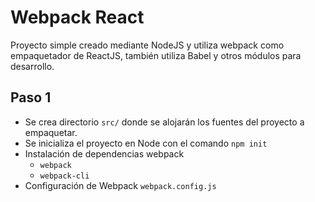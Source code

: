 # Webpack React 

Proyecto simple creado mediante NodeJS y utiliza webpack como empaquetador de ReactJS, también utiliza Babel y  otros módulos para desarrollo.

## Paso 1

 - Se crea directorio `src/` donde se alojarán los fuentes del proyecto a empaquetar.
 - Se inicializa el proyecto en Node con el comando `npm init`
 - Instalación de dependencias webpack
    - `webpack`
    - `webpack-cli`
 - Configuración de Webpack `webpack.config.js`

